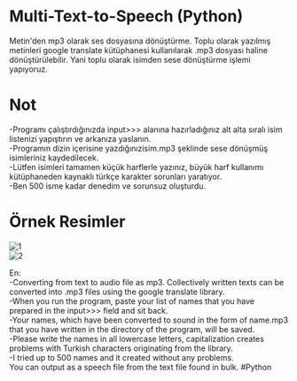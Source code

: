 # Multi-Text-to-Speech (Python)
Metin'den mp3 olarak ses dosyasına dönüştürme. Toplu olarak yazılmış metinleri google translate kütüphanesi kullanılarak .mp3 dosyası haline dönüştürülebilir. Yani toplu olarak isimden sese dönüştürme işlemi yapıyoruz.
# Not
-Programı çalıştırdığınızda input>>> alanına hazırladığınız alt alta sıralı isim listenizi yapıştırın ve arkanıza yaslanın. <br>
-Programın dizin içerisine yazdığınızisim.mp3 şeklinde sese dönüşmüş isimleriniz kaydedilecek.<br>
-Lütfen isimleri tamamen küçük harflerle yazınız, büyük harf kullanımı kütüphaneden kaynaklı türkçe karakter sorunları yaratıyor.<br>
-Ben 500 isme kadar denedim ve sorunsuz oluşturdu.
# Örnek Resimler
![1](https://github.com/omergokce/text-to-speech-multi/assets/12425630/908460b5-d9d2-4ed4-80a4-cb6b5aee4c66) <br>
![2](https://github.com/omergokce/text-to-speech-multi/assets/12425630/afd60ea9-20ec-48f6-b443-07f25d7fe556)




En:<br>
-Converting from text to audio file as mp3. Collectively written texts can be converted into .mp3 files using the google translate library.<br>
-When you run the program, paste your list of names that you have prepared in the input>>> field and sit back.<br>
-Your names, which have been converted to sound in the form of name.mp3 that you have written in the directory of the program, will be saved.<br>
-Please write the names in all lowercase letters, capitalization creates problems with Turkish characters originating from the library.<br>
-I tried up to 500 names and it created without any problems.<br>
You can output as a speech file from the text file found in bulk. #Python
